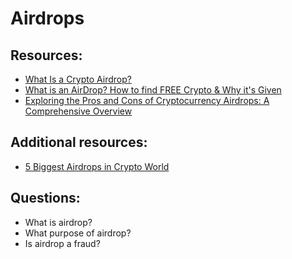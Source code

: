 # Airdrops

## Resources:

* [What Is a Crypto Airdrop?](https://academy.binance.com/en/articles/what-is-a-crypto-airdrop)
* [What is an AirDrop? How to find FREE Crypto & Why it's Given](https://www.youtube.com/watch?v=oW3Cp4JDhI4)
* [Exploring the Pros and Cons of Cryptocurrency Airdrops: A Comprehensive Overview](https://www.binance.com/en/feed/post/501821)

## Additional resources:

* [5 Biggest Airdrops in Crypto World](https://www.binance.com/en/feed/post/426166)

## Questions:

* What is airdrop?
* What purpose of airdrop?
* Is airdrop a fraud?
